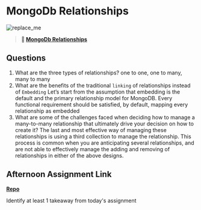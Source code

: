 # MongoDb Relationships

![replace_me](https://codeworks.blob.core.windows.net/public/assets/img/illustrations/placeholder.svg)

> **📖 [MongoDb Relationships](https://codeworksacademy.com/fs-student-guide/resources/wk5/02-Relationships)**

## Questions

1. What are the three types of relationships?
one to one, one to many, many to many 
2. What are the benefits of the traditional `linking` of relationships instead of `Embedding`
Let’s start from the assumption that embedding is the default and the primary relationship model for MongoDB. Every functional requirement should be satisfied, by default, mapping every relationship as embedded
3. What are some of the challenges faced when deciding how to manage a many-to-many relationship that ultimately drive your decision on how to create it?
The last and most effective way of managing these relationships is using a third collection to manage the relationship. This process is common when you are anticipating several relationships, and are not able to effectively manage the adding and removing of relationships in either of the above designs.
## Afternoon Assignment Link

**[Repo](https://github.com/EllaMarcum/gregslist_aut0)**

Identify at least 1 takeaway from today's assignment
